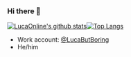 ### Hi there 👋
[![LucaOnline's github stats](https://github-readme-stats-umber-chi.vercel.app/api?username=LucaOnline&line_height=24&count_private=true)](https://github.com/anuraghazra/github-readme-stats)[![Top Langs](https://github-readme-stats-umber-chi.vercel.app/api/top-langs/?username=LucaOnline&layout=compact&langs_count=8&exclude_repo=github-readme-stats)](https://github.com/anuraghazra/github-readme-stats)

- Work account: [@LucaButBoring](https://github.com/LucaButBoring)
- He/him
